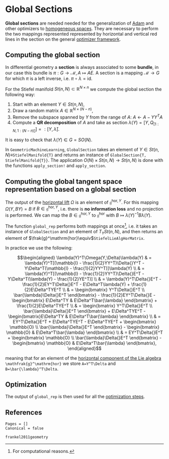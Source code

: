 # Global Sections

**Global sections** are needed needed for the generalization of [Adam](../adam_optimizer.md) and other optimizers to [homogeneous spaces](@ref "Homogeneous Spaces"). They are necessary to perform the two mappings represented represented by horizontal and vertical red lines in the section on the general [optimizer framework](../../Optimizer.md).

## Computing the global section
In differential geometry a **section** is always associated to some **bundle**, in our case this bundle is $\pi:G\to\mathcal{M},A\mapsto{}AE$. A section is a mapping $\mathcal{M}\to{}G$ for which $\pi$ is a left inverse, i.e. $\pi\circ\lambda = \mathrm{id}$. 

For the Stiefel manifold $St(n, N)\subset\mathbb{R}^{N\times{}n}$ we compute the global section the following way: 
1. Start with an element $Y\in{}St(n,N)$,
2. Draw a random matrix $A\in\mathbb{R}^{N\times{}(N-n)}$,
3. Remove the subspace spanned by $Y$ from the range of $A$: $A\gets{}A-YY^TA$
4. Compute a **QR decomposition** of $A$ and take as section $\lambda(Y) = [Y, Q_{[1:N, 1:(N-n)]}] =: [Y, \bar{\lambda}]$.

It is easy to check that $\lambda(Y)\in{}G=SO(N)$.

In `GeometricMachineLearning`, `GlobalSection` takes an element of $Y\in{}St(n,N)\equiv$`StiefelManifold{T}` and returns an instance of `GlobalSection{T, StiefelManifold{T}}`. The application $O(N)\times{}St(n,N)\to{}St(n,N)$ is done with the functions `apply_section!` and `apply_section`.

## Computing the global tangent space representation based on a global section

The output of the [horizontal lift](horizontal_lift.md) $\Omega$ is an element of $\mathfrak{g}^{\mathrm{hor},Y}$. For this mapping $\Omega(Y, B{}Y) = B$ if $B\in\mathfrak{g}^{\mathrm{hor},Y}$, i.e. there is **no information loss** and no projection is performed. We can map the $B\in\mathfrak{g}^{\mathrm{hor},Y}$ to $\mathfrak{g}^\mathrm{hor}$ with $B\mapsto{}\lambda(Y)^{-1}B\lambda(Y)$.

The function `global_rep` performs both mappings at once[^1], i.e. it takes an instance of `GlobalSection` and an element of $T_YSt(n,N)$, and then returns an element of $\frak{g}^\mathrm{hor}\equiv$`StiefelLieAlgHorMatrix`.

[^1]: For computational reasons.

In practice we use the following: 

```math
\begin{aligned}
\lambda(Y)^T\Omega(Y,\Delta)\lambda(Y)  & = \lambda(Y)^T[(\mathbb{I} - \frac{1}{2}YY^T)\Delta{}Y^T - Y\Delta^T(\mathbb{I} - \frac{1}{2}YY^T)]\lambda(Y) \\
                                        & = \lambda(Y)^T[(\mathbb{I} - \frac{1}{2}YY^T)\Delta{}E^T - Y\Delta^T(\lambda(Y) - \frac{1}{2}YE^T)] \\
                                        & = \lambda(Y)^T\Delta{}E^T - \frac{1}{2}EY^T\Delta{}E^T - E\Delta^T\lambda(Y) + \frac{1}{2}E\Delta^TYE^T \\ 
                                        & = \begin{bmatrix} Y^T\Delta{}E^T \\ \bar{\lambda}\Delta{}E^T \end{bmatrix} - \frac{1}{2}EY^T\Delta{}E - \begin{bmatrix} E\Delta^TY & E\Delta^T\bar{\lambda} \end{bmatrix} + \frac{1}{2}E\Delta^TYE^T \\
                                        & = \begin{bmatrix} Y^T\Delta{}E^T \\ \bar{\lambda}\Delta{}E^T \end{bmatrix} + E\Delta^TYE^T - \begin{bmatrix}E\Delta^TY & E\Delta^T\bar{\lambda} \end{bmatrix} \\
                                                & = EY^T\Delta{}E^T + E\Delta^TYE^T - E\Delta^TYE^T + \begin{bmatrix} \mathbb{O} \\ \bar{\lambda}\Delta{}E^T \end{bmatrix} - \begin{bmatrix} \mathbb{O} & E\Delta^T\bar{\lambda} \end{bmatrix} \\
                                        & = EY^T\Delta{}E^T + \begin{bmatrix} \mathbb{O} \\ \bar{\lambda}\Delta{}E^T \end{bmatrix} - \begin{bmatrix} \mathbb{O} & E\Delta^T\bar{\lambda} \end{bmatrix},
\end{aligned}
```

meaning that for an element of the [horizontal component of the Lie algebra](@ref "The Global Tangent Space for the Stiefel Manifold") ``\mathfrak{g}^\mathrm{hor}`` we store ``A=Y^T\Delta`` and ``B=\bar{\lambda}^T\Delta``.

## Optimization

The output of `global_rep` is then used for all the [optimization steps](../../Optimizer.md).

## References 

```@bibliography
Pages = []
Canonical = false

frankel2011geometry
```